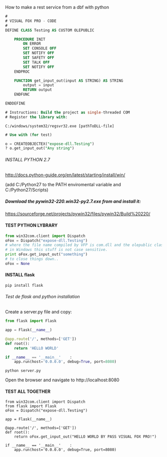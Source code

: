 How to make a rest service from a dbf with python

```sql
#
# VISUAL FOX PRO - CODE
#
DEFINE CLASS Testing AS CUSTOM OLEPUBLIC

    PROCEDURE INIT
        ON ERROR
        SET CONSOLE OFF
        SET NOTIFY OFF
        SET SAFETY OFF
        SET TALK OFF
        SET NOTIFY OFF
    ENDPROC

    FUNCTION get_input_out(input AS STRING) AS STRING
        output = input
        RETURN output
    ENDFUNC

ENDDEFINE
```

```sql
# Instructions: Build the project as single-threaded COM
# Register the library with:
```

```shell
C:/windows/system32/regsvr32.exe [pathToDLL-file]
```

```sql
# Use with (for test)

o = CREATEOBJECTEX("expose-dll.Testing")
? o.get_input_out("Any string")
```

###### INSTALL PYTHON 2.7

http://docs.python-guide.org/en/latest/starting/install/win/

(add C:/Python27 to the PATH enviromental variable and C:/Python27/Scripts)

##### Download the pywin32-220.win32-py2.7.exe from and install it:
https://sourceforge.net/projects/pywin32/files/pywin32/Build%20220/


#### TEST PYTHON LYBRARY

```python
from win32com.client import Dispatch
oFox = Dispatch("expose-dll.Testing")
# where the file name compiled by VFP is com.dll and the olepublic class is testing.
# in Windows this stuff is not case sensitive.
print oFox.get_input_out("something")
# to close things down..
oFox = None

```


#### INSTALL flask

```shell
pip install flask
```

###### Test de flask and python installation
Create a server.py file and copy:

```python
from flask import Flask

app = Flask(__name__)

@app.route('/', methods=['GET'])
def root():
    return 'HELLO WORLD'

if __name__ == '__main__'    :
    app.run(host='0.0.0.0', debug=True, port=8080)
```


```shell
python server.py
```

Open the browser and navigate to http://localhost:8080


#### TEST ALL TOGETHER
```shell
from win32com.client import Dispatch
from flask import Flask
oFox = Dispatch("expose-dll.Testing")

app = Flask(__name__)

@app.route('/', methods=['GET'])
def root():
    return oFox.get_input_out("HELLO WORLD BY PASS VISUAL FOX PRO!")

if __name__ == '__main__'    :
    app.run(host='0.0.0.0', debug=True, port=8080)
```
